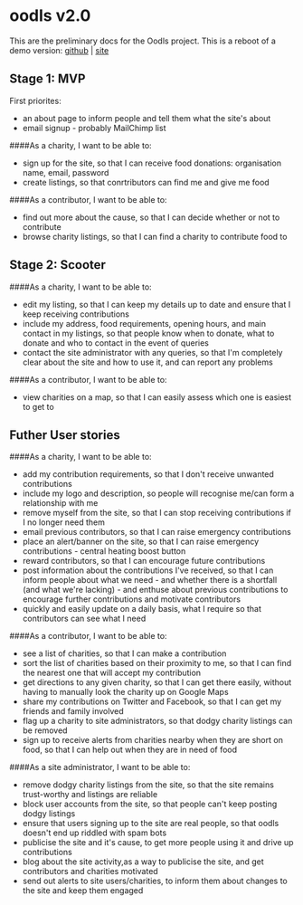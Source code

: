 oodls v2.0
==========
This are the preliminary docs for the Oodls project.
This is a reboot of a demo version: [github](https://github.com/Callisto13/Oodls) | [site](www.oodls.io)



Stage 1: MVP
------------
First priorites:
* an about page to inform people and tell them what the site's about
* email signup - probably MailChimp list

####As a charity, I want to be able to:
* sign up for the site, so that I can receive food donations: organisation name, email, password
* create listings, so that conrtributors can find me and give me food

####As a contributor, I want to be able to:
* find out more about the cause, so that I can decide whether or not to contribute
* browse charity listings, so that I can find a charity to contribute food to

Stage 2: Scooter
----------------
####As a charity, I want to be able to:
* edit my listing, so that I can keep my details up to date and ensure that I keep receiving contributions
* include my address, food requirements, opening hours, and main contact in my listings, so that people know when to donate, what to donate and who to contact in the event of queries
* contact the site administrator with any queries, so that I'm completely clear about the site and how to use it, and can report any problems

####As a contributor, I want to be able to:
* view charities on a map, so that I can easily assess which one is easiest to get to


Futher User stories
-------------------
####As a charity, I want to be able to:
* add my contribution requirements, so that I don't receive unwanted contributions
* include my logo and description, so people will recognise me/can form a relationship with me
* remove myself from the site, so that I can stop receiving contributions if I no longer need them
* email previous contributors, so that I can raise emergency contributions
* place an alert/banner on the site, so that I can raise emergency contributions - central heating boost button
* reward contributors, so that I can encourage future contributions
* post information about the contributions I've received, so that I can inform people about what we need - and whether there is a shortfall (and what we're lacking) - and enthuse about previous contributions to encourage further contributions and motivate contributors
* quickly and easily update on a daily basis, what I require so that contributors can see what I need

####As a contributor, I want to be able to:
* see a list of charities, so that I can make a contribution
* sort the list of charities based on their proximity to me, so that I can find the nearest one that will accept my contribution
* get directions to any given charity, so that I can get there easily, without having to manually look the charity up on Google Maps
* share my contributions on Twitter and Facebook, so that I can get my friends and family involved
* flag up a charity to site administrators, so that dodgy charity listings can be removed
* sign up to receive alerts from charities nearby when they are short on food, so that I can help out when they are in need of food

####As a site administrator, I want to be able to:
* remove dodgy charity listings from the site, so that the site remains trust-worthy and listings are reliable
* block user accounts from the site, so that people can't keep posting dodgy listings
* ensure that users signing up to the site are real people, so that oodls doesn't end up riddled with spam bots
* publicise the site and it's cause, to get more people using it and drive up contributions
* blog about the site activity,as a way to publicise the site, and get contributors and charities motivated
* send out alerts to site users/charities, to inform them about changes to the site and keep them engaged
